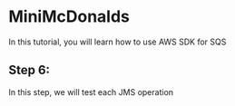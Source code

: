 # MiniMcDonalds
In this tutorial, you will learn how to use AWS SDK for SQS

## Step 6:
In this step, we will test each JMS operation
